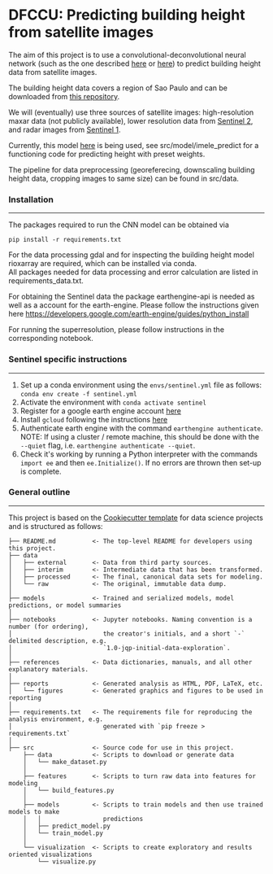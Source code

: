 # DFCCU: Predicting building height from satellite images

The aim of this project is to use a convolutional-deconvolutional neural network (such as the one described [here](https://arxiv.org/abs/1802.10249) or [here](https://www.mdpi.com/2072-4292/12/17/2719)) to predict building height data from satellite images. 

The building height data covers a region of Sao Paulo and can be downloaded from [this repository](https://www.kaggle.com/datasets/andasampa/height-model).

We will (eventually) use three sources of satellite images: high-resolution maxar data (not publicly available), lower resolution data from [Sentinel 2](https://developers.google.com/earth-engine/datasets/catalog/sentinel-2), and radar images from [Sentinel 1](https://developers.google.com/earth-engine/datasets/catalog/COPERNICUS_S1_GRD).

Currently, this model [here](https://github.com/speed8928/IMELE) is being used, see src/model/imele_predict for a functioning code for predicting height with preset weights.

The pipeline for data preprocessing (georeferecing, downscaling building height data, cropping images to same size) can be found in src/data.

### Installation
------------

The packages required to run the CNN model can be obtained via

    pip install -r requirements.txt
    
For the data processing gdal and for inspecting the building height model rioxarray are required, which can be installed via conda.  
All packages needed for data processing and error calculation are listed in requirements_data.txt.  

For obtaining the Sentinel data the package earthengine-api is needed as well as a account for the earth-engine. Please follow the instructions given here <https://developers.google.com/earth-engine/guides/python_install>

For running the superresolution, please follow instructions in the corresponding notebook.

### Sentinel specific instructions
------------

1. Set up a conda environment using the `envs/sentinel.yml` file as follows:
`conda env create -f sentinel.yml`
2. Activate the environment with `conda activate sentinel`
3. Register for a google earth engine account [here](https://signup.earthengine.google.com/#!/)
4. Install `gcloud` following the instructions [here](https://cloud.google.com/sdk/docs/install)
5. Authenticate earth engine with the command `earthengine authenticate`. NOTE: If using a cluster / remote machine, this should be done with the `--quiet` flag, i.e. `earthengine authenticate --quiet`.
6. Check it's working by running a Python interpreter with the commands `import ee` and then `ee.Initialize()`. If no errors are thrown then set-up is complete.

### General outline
------------
This project is based on the [Cookiecutter template](http://drivendata.github.io/cookiecutter-data-science/) for data science projects and is structured as follows:

```
├── README.md          <- The top-level README for developers using this project.
├── data
│   ├── external       <- Data from third party sources.
│   ├── interim        <- Intermediate data that has been transformed.
│   ├── processed      <- The final, canonical data sets for modeling.
│   └── raw            <- The original, immutable data dump.
│
├── models             <- Trained and serialized models, model predictions, or model summaries
│
├── notebooks          <- Jupyter notebooks. Naming convention is a number (for ordering),
│                         the creator's initials, and a short `-` delimited description, e.g.
│                         `1.0-jqp-initial-data-exploration`.
│
├── references         <- Data dictionaries, manuals, and all other explanatory materials.
│
├── reports            <- Generated analysis as HTML, PDF, LaTeX, etc.
│   └── figures        <- Generated graphics and figures to be used in reporting
│
├── requirements.txt   <- The requirements file for reproducing the analysis environment, e.g.
│                         generated with `pip freeze > requirements.txt`
│
├── src                <- Source code for use in this project.
    ├── data           <- Scripts to download or generate data
    │   └── make_dataset.py
    │
    ├── features       <- Scripts to turn raw data into features for modeling
    │   └── build_features.py
    │
    ├── models         <- Scripts to train models and then use trained models to make
    │   │                 predictions
    │   ├── predict_model.py
    │   └── train_model.py
    │
    └── visualization  <- Scripts to create exploratory and results oriented visualizations
        └── visualize.py

```




